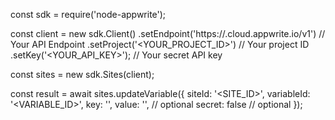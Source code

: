 const sdk = require('node-appwrite');

const client = new sdk.Client()
    .setEndpoint('https://<REGION>.cloud.appwrite.io/v1') // Your API Endpoint
    .setProject('<YOUR_PROJECT_ID>') // Your project ID
    .setKey('<YOUR_API_KEY>'); // Your secret API key

const sites = new sdk.Sites(client);

const result = await sites.updateVariable({
    siteId: '<SITE_ID>',
    variableId: '<VARIABLE_ID>',
    key: '<KEY>',
    value: '<VALUE>', // optional
    secret: false // optional
});
